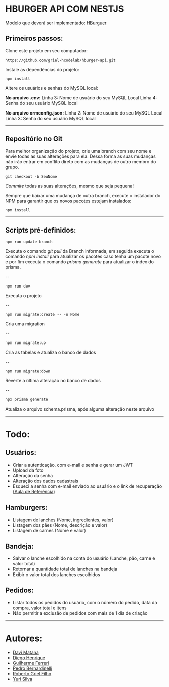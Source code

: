 # HBURGER API COM NESTJS

Modelo que deverá ser implementado: [HBurguer](https://hburger-9a4f7.web.app/)

## Primeiros passos:

Clone este projeto em seu computador:

    https://github.com/griel-hcodelab/hburger-api.git

Instale as dependências do projeto:

    npm install

Altere os usuários e senhas do MySQL local:

**No arquivo .env:**
Linha 3: Nome de usuário do seu MySQL Local
Linha 4: Senha do seu usuário MySQL local

**No arquivo ormconfig.json:**
Linha 2: Nome de usuário do seu MySQL Local
Linha 3: Senha do seu usuário MySQL local

---

## Repositório no Git

Para melhor organização do projeto, crie uma branch com seu nome e envie todas as suas alterações para ela. Dessa forma as suas mudanças não irão entrar em conflito direto com as mudanças de outro membro do grupo.

    git checkout -b SeuNome

*Commite* todas as suas alterações, mesmo que seja pequena!

Sempre que baixar uma mudança de outra branch, execute o instalador do NPM para garantir que os novos pacotes estejam instalados:

    npm install

---

## Scripts pré-definidos:

    npm run update branch
Executa o comando *git pull* da Branch informada, em seguida executa o comando *npm install* para atualizar os pacotes caso tenha um pacote novo e por fim executa o comando *prisma generate* para atualizar o index do prisma.
 
--

    npm run dev
Executa o projeto
 
--

    npm run migrate:create -- -n Nome
Cria uma migration

--

    npm run migrate:up
Cria as tabelas e atualiza o banco de dados

--

    npm run migrate:down
Reverte a última alteração no banco de dados

--

    npx prisma generate

Atualiza o arquivo schema.prisma, após alguma alteração neste arquivo

---

# Todo:

## Usuários:
- Criar a autenticação, com e-mail e senha e gerar um JWT
- Upload da foto 
- Alteração da senha
- Alteração dos dados cadastrais
- Esqueci a senha com e-mail enviado ao usuário e o link de recuperação [(Aula de Referência)](https://www.youtube.com/watch?v=KC0ZuLhBPf4&list=PL7mik6do621Nl3qx9IOsEf2xtfw3Ym7i5&index=42)

## Hamburgers:
- Listagem de lanches (Nome, ingredientes, valor)
- Listagem dos pães (Nome, descrição e valor)
- Listagem de carnes (Nome e valor)

## Bandeja:
- Salvar o lanche escolhido na conta do usuário (Lanche, pão, carne e valor total)
- Retornar a quantidade total de lanches na bandeja
- Exibir o valor total dos lanches escolhidos

## Pedidos:
- Listar todos os pedidos do usuário, com o número do pedido, data da compra, valor total e itens
- Não permitir a exclusão de pedidos com mais de 1 dia de criação

---

# Autores:

- [Davi Matana](https://github.com/matananh)
- [Diego Henrique](https://github.com/DiegoReports)
- [Guilherme Ferreri](https://github.com/Guilherme-Ferreti)
- [Pedro Bernardinelli](https://github.com/PBernardinelli)
- [Roberto Griel Filho](https://github.com/robertogriel)
- [Yuri Silva](https://github.com/yurikgs)